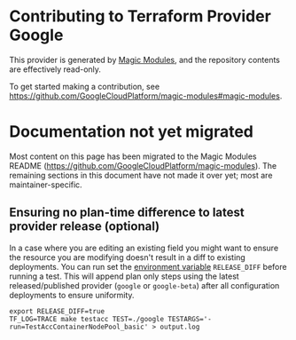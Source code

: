 # Contributing to Terraform Provider Google

This provider is generated by [Magic Modules](https://github.com/GoogleCloudPlatform/magic-modules), and the repository contents are effectively read-only.

To get started making a contribution, see https://github.com/GoogleCloudPlatform/magic-modules#magic-modules.

# Documentation not yet migrated

Most content on this page has been migrated to the Magic Modules README (https://github.com/GoogleCloudPlatform/magic-modules). The remaining sections in this document have not made it over yet; most are maintainer-specific.

## Ensuring no plan-time difference to latest provider release (optional)

In a case where you are editing an existing field you might want to ensure the resource you are modifying doesn't result in a diff to existing deployments. You can run set the [environment variable](https://github.com/GoogleCloudPlatform/magic-modules/blob/a30da2040ca7b8bd37186d8521a911e7469da632/mmv1/third_party/terraform/utils/provider_test.go.erb#L284-L286) `RELEASE_DIFF` before running a test. This will append plan only steps using the latest released/published provider (`google` or `google-beta`) after all configuration deployments to ensure uniformity.

```
export RELEASE_DIFF=true
TF_LOG=TRACE make testacc TEST=./google TESTARGS='-run=TestAccContainerNodePool_basic' > output.log
```
